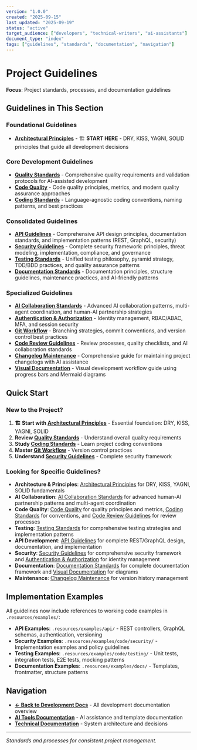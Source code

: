 ```yaml
---
version: "1.0.0"
created: "2025-09-15"
last_updated: "2025-09-19"
status: "active"
target_audience: ["developers", "technical-writers", "ai-assistants"]
document_type: "index"
tags: ["guidelines", "standards", "documentation", "navigation"]
---
```


# Project Guidelines

**Focus**: Project standards, processes, and documentation guidelines

## Guidelines in This Section

### **Foundational Guidelines**

- **[Architectural Principles](./architectural-principles.md)** - 🏗️ **START HERE** - DRY, KISS, YAGNI, SOLID principles that guide all development decisions

### **Core Development Guidelines**

- **[Quality Standards](./quality-standards.md)** - Comprehensive quality requirements and validation protocols for AI-assisted development
- **[Code Quality](./code-quality.md)** - Code quality principles, metrics, and modern quality assurance approaches
- **[Coding Standards](./coding-standards.md)** - Language-agnostic coding conventions, naming patterns, and best practices

### **Consolidated Guidelines**

- **[API Guidelines](./api-guidelines.md)** - Comprehensive API design principles, documentation standards, and implementation patterns (REST, GraphQL, security)
- **[Security Guidelines](./security-guidelines.md)** - Complete security framework: principles, threat modeling, implementation, compliance, and governance
- **[Testing Standards](./testing-standards.md)** - Unified testing philosophy, pyramid strategy, TDD/BDD practices, and quality assurance patterns
- **[Documentation Standards](./documentation-standards.md)** - Documentation principles, structure guidelines, maintenance practices, and AI-friendly patterns

### **Specialized Guidelines**

- **[AI Collaboration Standards](./ai-collaboration-standards.md)** - Advanced AI collaboration patterns, multi-agent coordination, and human-AI partnership strategies
- **[Authentication & Authorization](./authentication-authorization.md)** - Identity management, RBAC/ABAC, MFA, and session security
- **[Git Workflow](./git-workflow.md)** - Branching strategies, commit conventions, and version control best practices
- **[Code Review Guidelines](./code-review-guidelines.md)** - Review processes, quality checklists, and AI collaboration standards
- **[Changelog Maintenance](./changelog-maintenance.md)** - Comprehensive guide for maintaining project changelogs with AI assistance
- **[Visual Documentation](./visual-documentation.md)** - Visual development workflow guide using progress bars and Mermaid diagrams

## Quick Start

### **New to the Project?**

1. **🏗️ Start with [Architectural Principles](./architectural-principles.md)** - Essential foundation: DRY, KISS, YAGNI, SOLID
2. **Review [Quality Standards](./quality-standards.md)** - Understand overall quality requirements
3. **Study [Coding Standards](./coding-standards.md)** - Learn project coding conventions
4. **Master [Git Workflow](./git-workflow.md)** - Version control practices
5. **Understand [Security Guidelines](./security-guidelines.md)** - Complete security framework

### **Looking for Specific Guidelines?**

- **Architecture & Principles**: [Architectural Principles](./architectural-principles.md) for DRY, KISS, YAGNI, SOLID fundamentals
- **AI Collaboration**: [AI Collaboration Standards](./ai-collaboration-standards.md) for advanced human-AI partnership patterns and multi-agent coordination
- **Code Quality**: [Code Quality](./code-quality.md) for quality principles and metrics, [Coding Standards](./coding-standards.md) for conventions, and [Code Review Guidelines](./code-review-guidelines.md) for review processes
- **Testing**: [Testing Standards](./testing-standards.md) for comprehensive testing strategies and implementation patterns
- **API Development**: [API Guidelines](./api-guidelines.md) for complete REST/GraphQL design, documentation, and implementation
- **Security**: [Security Guidelines](./security-guidelines.md) for comprehensive security framework and [Authentication & Authorization](./authentication-authorization.md) for identity management
- **Documentation**: [Documentation Standards](./documentation-standards.md) for complete documentation framework and [Visual Documentation](./visual-documentation.md) for diagrams
- **Maintenance**: [Changelog Maintenance](./changelog-maintenance.md) for version history management

## Implementation Examples

All guidelines now include references to working code examples in `.resources/examples/`:

- **API Examples**: `.resources/examples/api/` - REST controllers, GraphQL schemas, authentication, versioning
- **Security Examples**: `.resources/examples/code/security/` - Implementation examples and policy guidelines
- **Testing Examples**: `.resources/examples/code/testing/` - Unit tests, integration tests, E2E tests, mocking patterns
- **Documentation Examples**: `.resources/examples/docs/` - Templates, frontmatter, structure patterns

## Navigation

- **[← Back to Development Docs](../README.md)** - All development documentation overview
- **[AI Tools Documentation](../../ai-tools/README.md)** - AI assistance and template documentation
- **[Technical Documentation](../../technical/README.md)** - System architecture and decisions

---

_Standards and processes for consistent project management._